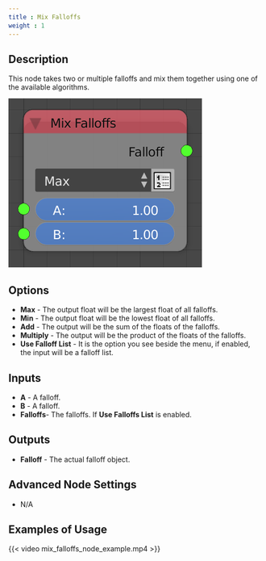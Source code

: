 ```yaml
---
title : Mix Falloffs
weight : 1
---
```


## Description

This node takes two or multiple falloffs and mix them together using one
of the available algorithms.

![image](mix_falloffs_node.png)

## Options

- **Max** - The output float will be the largest float of all
    falloffs.
- **Min** - The output float will be the lowest float of all falloffs.
- **Add** - The output will be the sum of the floats of the falloffs.
- **Multiply** - The output will be the product of the floats of the
    falloffs.
- **Use Falloff List** - It is the option you see beside the menu, if
    enabled, the input will be a falloff list.

## Inputs

- **A** - A falloff.
- **B** - A falloff.
- **Falloffs**- The falloffs. If **Use Falloffs List** is enabled.

## Outputs

- **Falloff** - The actual falloff object.

## Advanced Node Settings

- N/A

## Examples of Usage

{{< video mix_falloffs_node_example.mp4 >}}
